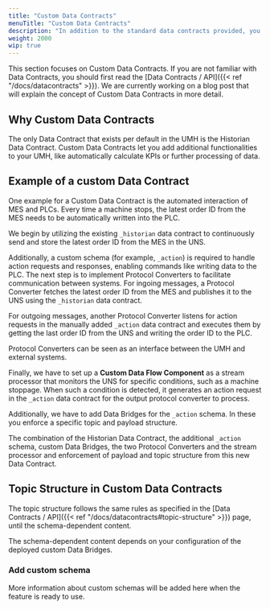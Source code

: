 ```yaml
---
title: "Custom Data Contracts"
menuTitle: "Custom Data Contracts"
description: "In addition to the standard data contracts provided, you can add your own."
weight: 2000
wip: true
---
```


This section focuses on Custom Data Contracts.
If you are not familiar with Data Contracts, you should first read the
[Data Contracts / API]({{< ref "/docs/datacontracts" >}}).
We are currently working on a blog post that will explain the concept of Custom Data Contracts in more detail.

## Why Custom Data Contracts

The only Data Contract that exists per default in the UMH is the Historian Data Contract.
Custom Data Contracts let you add additional functionalities to your UMH, like automatically calculate KPIs or further processing of data.

## Example of a custom Data Contract

One example for a Custom Data Contract is the automated interaction of MES and PLCs.
Every time a machine stops, the latest order ID from the MES needs to be automatically written into the PLC.

We begin by utilizing the existing `_historian` data contract to continuously send and store the latest order ID from the MES in the UNS.

Additionally, a custom schema (for example, `_action`) is required to handle action requests and responses, enabling commands like writing data to the PLC.
The next step is to implement Protocol Converters to facilitate communication between systems.
For ingoing messages, a Protocol Converter fetches the latest order ID from the MES and publishes it to the UNS using the `_historian` data contract.

For outgoing messages, another Protocol Converter listens for action requests in the manually added `_action` data contract and executes them by getting the last order ID from the UNS and writing the order ID to the PLC.

Protocol Converters can be seen as an interface between the UMH and external systems.

Finally, we have to set up a **Custom Data Flow Component** as a stream processor that monitors the UNS for specific conditions, such as a machine stoppage. When such a condition is detected, it generates an action request in the `_action` data contract for the output protocol converter to process.

Additionally, we have to add Data Bridges for the `_action` schema.
In these you enforce a specific topic and payload structure.

The combination of the Historian Data Contract, the additional `_action` schema, custom Data Bridges, the two Protocol Converters and the stream processor and enforcement of payload and topic structure from this new Data Contract.

## Topic Structure in Custom Data Contracts

The topic structure follows the same rules as specified in the [Data Contracts / API]({{< ref "/docs/datacontracts#topic-structure" >}}) page, until the schema-dependent content.

The schema-dependent content depends on your configuration of the deployed custom Data Bridges.

### Add custom schema

More information about custom schemas will be added here when the feature is ready to use.

<!-- To add a custom schema, you simply have to use it in a topic.
If it is directly send to Kafka, for example with a Protocol Converter, it will appear in the tag browser.
If you want to send it via MQTT, you have to add a Bridge first, as only the `_historian` schema is bridged automatically.
How you can add custom Data Bridges is explained in detail below. -->


<!-- ## Payload Structure

## Data Flow Components

### Data Bridges

#### Add custom Brdiges

### Protocol Converters

#### Custom Protocol Converters

For example the Outgoing PC from the example above

#### Verified Protocols

### Custom Data Flow Components -->
